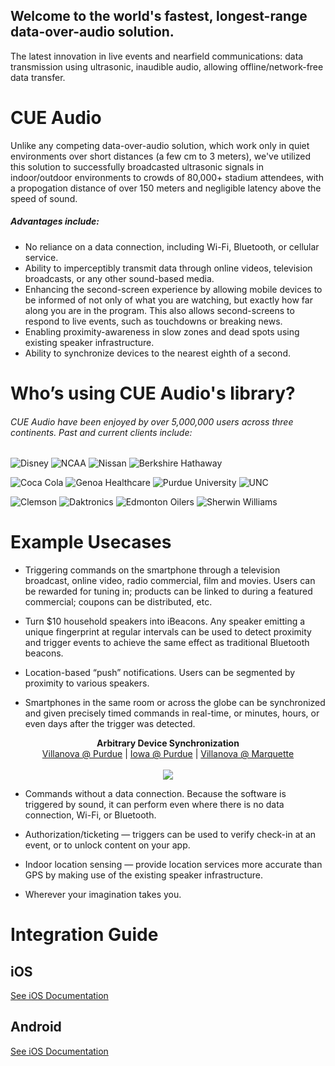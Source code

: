 
## Welcome to the world's fastest, longest-range data-over-audio solution. 

The latest innovation in live events and nearfield communications: data transmission using ultrasonic, inaudible audio, allowing offline/network-free data transfer.

# CUE Audio

Unlike any competing data-over-audio solution, which work only in quiet environments over short distances (a few cm to 3 meters), we've utilized this solution to successfully broadcasted ultrasonic signals in indoor/outdoor environments to crowds of 80,000+ stadium attendees, with a propogation distance of over 150 meters and negligible latency above the speed of sound.

##### Advantages include:

* No reliance on a data connection, including Wi-Fi, Bluetooth, or cellular service.
* Ability to imperceptibly transmit data through online videos, television broadcasts, or any other sound-based media.
* Enhancing the second-screen experience by allowing mobile devices to be informed of not only of what you are watching, but exactly how far along you are in the program. This also allows second-screens to respond to live events, such as touchdowns or breaking news.
* Enabling proximity-awareness in slow zones and dead spots using existing speaker infrastructure.
* Ability to synchronize devices to the nearest eighth of a second.

# Who’s using CUE Audio's library?
###### CUE Audio have been enjoyed by over 5,000,000 users across three continents. Past and current clients include:

![Disney](https://d253ypm2x51cw3.cloudfront.net/jpegs/logos/cue-partner-disney.jpg "Disney")
![NCAA](https://d253ypm2x51cw3.cloudfront.net/jpegs/logos/cue-partner-ncaa.jpg "NCAA")
![Nissan](https://d253ypm2x51cw3.cloudfront.net/jpegs/logos/cue-partner-nissan.jpg "Nissan")
![Berkshire Hathaway](https://d253ypm2x51cw3.cloudfront.net/jpegs/logos/cue-partner-berkshire.jpg "Berkshire Hathaway")

![Coca Cola](https://d253ypm2x51cw3.cloudfront.net/jpegs/logos/cue-partner-coke.jpg)
![Genoa Healthcare](https://d253ypm2x51cw3.cloudfront.net/jpegs/logos/cue-partner-genoa.jpg)
![Purdue University](https://d253ypm2x51cw3.cloudfront.net/jpegs/logos/cue-partner-purdue.jpg)
![UNC](https://d253ypm2x51cw3.cloudfront.net/jpegs/logos/cue-partner-unc.jpg)

![Clemson](https://d253ypm2x51cw3.cloudfront.net/jpegs/logos/cue-partner-clemson.jpg)
![Daktronics](https://d253ypm2x51cw3.cloudfront.net/jpegs/logos/cue-partner-daktronics.jpg)
![Edmonton Oilers](https://d253ypm2x51cw3.cloudfront.net/jpegs/logos/cue-partner-oilers.jpg)
![Sherwin Williams](https://d253ypm2x51cw3.cloudfront.net/jpegs/logos/cue-partner-sherwinwilliams.jpg)

# Example Usecases

* Triggering commands on the smartphone through a television broadcast, online video, radio commercial, film and movies. Users can be rewarded for tuning in; products can be linked to during a featured commercial; coupons can be distributed, etc.

* Turn $10 household speakers into iBeacons. Any speaker emitting a unique fingerprint at regular intervals can be used to detect proximity and trigger events to achieve the same effect as traditional Bluetooth beacons.

* Location-based “push” notifications. Users can be segmented by proximity to various speakers.
 
* Smartphones in the same room or across the globe can be synchronized and given precisely timed commands in real-time, or minutes, hours, or even days after the trigger was detected.

<p align="center">
  <b>Arbitrary Device Synchronization</b><br>
  <a href="https://youtu.be/ork4Q4eoUg4">Villanova @ Purdue</a> |
  <a href="https://www.youtube.com/watch?v=UkxqUhp2RCk">Iowa @ Purdue</a> |
  <a href="https://www.youtube.com/watch?v=YZZp-idBDpM">Villanova @ Marquette</a>
  <br><br>
  <a href="https://youtu.be/ork4Q4eoUg4"><img src="http://qraider.com/XT/images/purdue.gif"> </a>
</p>
 
* Commands without a data connection. Because the software is triggered by sound, it can perform even where there is no data connection, Wi-Fi, or Bluetooth.
 
* Authorization/ticketing — triggers can be used to verify check-in at an event, or to unlock content on your app.
 
* Indoor location sensing — provide location services more accurate than GPS by making use of the existing speaker infrastructure.

* Wherever your imagination takes you.


# Integration Guide

## iOS
[See iOS Documentation]()

## Android
[See iOS Documentation]()